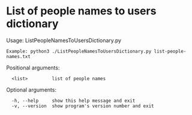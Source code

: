 # List of people names to users dictionary

Usage: ListPeopleNamesToUsersDictionary.py <list>

```
Example: python3 ./ListPeopleNamesToUsersDictionary.py list-people-names.txt
```

Positional arguments:
```
  <list>         list of people names
```
Optional arguments:
```
  -h, --help     show this help message and exit
  -v, --version  show program's version number and exit
```
